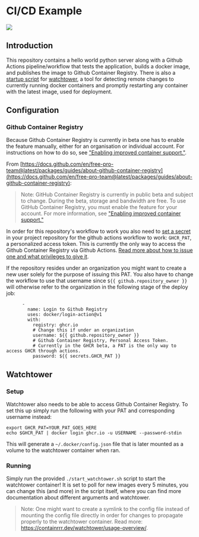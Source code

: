 # CI/CD Example
![](https://github.com/Acksell/CI-CD-Example/workflows/ci-cd/badge.svg)
## Introduction
This repository contains a hello world python server along with a Github Actions pipeline/workflow that tests the application, builds a docker image, and publishes the image to Github Container Registry. There is also a [startup script](https://github.com/Acksell/CI-CD-Example/blob/master/start_watchtower.sh) for [watchtower](https://containrrr.dev/watchtower/), a tool for detecting remote changes to currently running docker containers and promptly restarting any container with the latest image, used for deployment.


## Configuration
### Github Container Registry
Because Github Container Registry is currently in beta one has to enable the feature manually, either for an organisation or individual account. For instructions on how to do so, see ["Enabling improved container support."](https://docs.github.com/en/free-pro-team@latest/packages/guides/enabling-improved-container-support).


From [https://docs.github.com/en/free-pro-team@latest/packages/guides/about-github-container-registry](https://docs.github.com/en/free-pro-team@latest/packages/guides/about-github-container-registry):

>Note: GitHub Container Registry is currently in public beta and subject to change. During the beta, storage and bandwidth are free. To use GitHub Container Registry, you must enable the feature for your account. For more information, see ["Enabling improved container support."](https://docs.github.com/en/free-pro-team@latest/packages/guides/enabling-improved-container-support)

In order for this repository's workflow to work you also need to [set a secret](https://docs.github.com/en/free-pro-team@latest/actions/reference/encrypted-secrets) in your project repository for the github actions workflow to work: `GHCR_PAT`, a personalized access token. This is currently the only way to access the Github Container Registry via Github Actions. [Read more about how to issue one and what privileges to give it](https://docs.github.com/en/free-pro-team@latest/packages/guides/pushing-and-pulling-docker-images).

If the repository resides under an organization you might want to create a new user solely for the purpose of issuing this PAT. You also have to change the workflow to use that username since `${{ github.repository_owner }}` will otherwise refer to the organization in the following stage of the deploy job:

```
      - 
        name: Login to Github Registry
        uses: docker/login-action@v1
        with:
          registry: ghcr.io
          # Change this if under an organization
          username: ${{ github.repository_owner }}
          # Github Container Registry, Personal Access Token.
          # Currently in the GHCR beta, a PAT is the only way to access GHCR through actions. 
          password: ${{ secrets.GHCR_PAT }}
```

## Watchtower
### Setup
Watchtower also needs to be able to access Github Container Registry. To set this up simply run the following with your PAT and corresponding username instead:

```
export GHCR_PAT=YOUR_PAT_GOES_HERE
echo $GHCR_PAT | docker login ghcr.io -u USERNAME --password-stdin
```

This will generate a `~/.docker/config.json` file that is later mounted as a volume to the watchtower container when ran. 

### Running

Simply run the provided `./start_watchtower.sh` script to start the watchtower container! It is set to poll for new images every 5 minutes, you can change this (and more) in the script itself, where you can find more documentation about different arguments and watchtower.

>Note: One might want to create a symlink to the config file instead of mounting the config file directly in order for changes to propagate properly to the watchtower container. Read more: https://containrrr.dev/watchtower/usage-overview/. 
